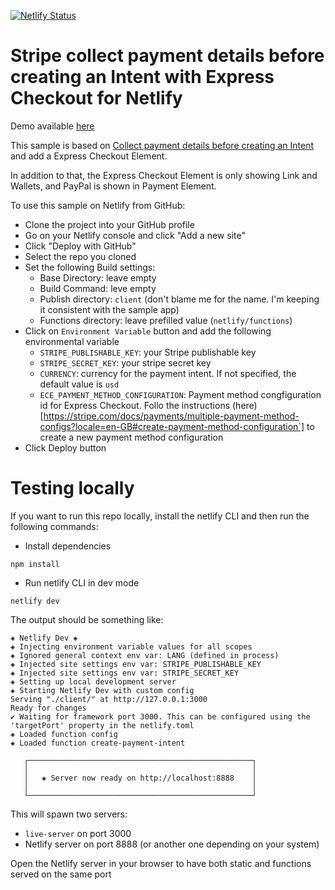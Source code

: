 [![Netlify Status](https://api.netlify.com/api/v1/badges/fa16d4e4-5f71-4b4f-a386-8907b54d64e9/deploy-status?branch=ece)](https://app.netlify.com/sites/stripe-netlify-accept-a-payment-defer/deploys?branch=ece)

# Stripe collect payment details before creating an Intent with Express Checkout for Netlify 

Demo available [here](https://ece--stripe-netlify-accept-a-payment-defer.netlify.app/)

This sample is based on [Collect payment details before creating an Intent](https://stripe.com/docs/payments/accept-a-payment-deferred) and add a Express Checkout Element. 

In addition to that, the Express Checkout Element is only showing Link and Wallets, and PayPal is shown in Payment Element. 

To use this sample on Netlify from GitHub: 
* Clone the project into your GitHub profile
* Go on your Netlify console and click "Add a new site"
* Click "Deploy with GitHub"
* Select the repo you cloned
* Set the following Build settings:
  * Base Directory: leave empty
  * Build Command: leve empty
  * Publish directory: `client` (don't blame me for the name. I'm keeping it consistent with the sample app)
  * Functions directory: leave prefilled value (`netlify/functions`)
* Click on `Environment Variable` button and add the following environmental variable
  * `STRIPE_PUBLISHABLE_KEY`: your Stripe publishable key
  * `STRIPE_SECRET_KEY`: your stripe secret key
  * `CURRENCY`: currency for the payment intent. If not specified, the default value is `usd`
  * `ECE_PAYMENT_METHOD_CONFIGURATION`: Payment method congfiguration id for Express Checkout. Follo the instructions (here)[https://stripe.com/docs/payments/multiple-payment-method-configs?locale=en-GB#create-payment-method-configuration`] to create a new payment method configuration
* Click Deploy button

# Testing locally 

If you want to run this repo locally, install the netlify CLI and then run the following commands: 
* Install dependencies 
```
npm install
```
* Run netlify CLI in dev mode 
```
netlify dev 
```

The output should be something like: 

```
◈ Netlify Dev ◈
◈ Injecting environment variable values for all scopes
◈ Ignored general context env var: LANG (defined in process)
◈ Injected site settings env var: STRIPE_PUBLISHABLE_KEY
◈ Injected site settings env var: STRIPE_SECRET_KEY
◈ Setting up local development server
◈ Starting Netlify Dev with custom config
Serving "./client/" at http://127.0.0.1:3000
Ready for changes
✔ Waiting for framework port 3000. This can be configured using the 'targetPort' property in the netlify.toml
◈ Loaded function config
◈ Loaded function create-payment-intent

   ┌──────────────────────────────────────────────────┐
   │                                                  │
   │   ◈ Server now ready on http://localhost:8888    │
   │                                                  │
   └──────────────────────────────────────────────────┘
```

This will spawn two servers:
* `live-server` on port 3000 
* Netlify server on port 8888 (or another one depending on your system)

Open the Netlify server in your browser to have both static and functions served on the same port 